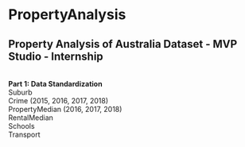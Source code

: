 # PropertyAnalysis
## Property Analysis of Australia Dataset - MVP Studio - Internship
<br>**Part 1: Data Standardization**
<br>Suburb 
<br>Crime (2015, 2016, 2017, 2018)
<br>PropertyMedian (2016, 2017, 2018)
<br>RentalMedian
<br>Schools
<br>Transport
